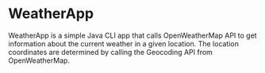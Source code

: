 # WeatherApp

WeatherApp is a simple Java CLI app that calls OpenWeatherMap API to get information about the current weather in a given location.
The location coordinates are determined by calling the Geocoding API from OpenWeatherMap.